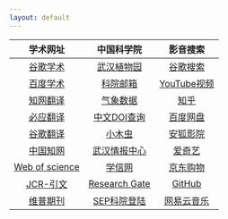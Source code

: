 ```yaml
---
layout: default
---
```




| 学术网址        | 中国科学院          | 影音搜索 |
|:-------------:|:------------------:|:------:|
| [谷歌学术](https://scholar.google.ca/)           | [武汉植物园](http://www.whiob.ac.cn/) | [谷歌搜索](https://www.google.ca/)  |
| [百度学术](http://xueshu.baidu.com/) | [科院邮箱](https://mail.cstnet.cn/coremail/)   | [YouTube视频](https://www.youtube.com/)  |
| [知网翻译](http://dict.cnki.net/)           | [气象数据](http://data.cma.cn/)      | [知乎](https://www.zhihu.com/)  |
| [必应翻译](https://cn.bing.com/dict/)           | [中文DOI查询](http://www.chinadoi.cn/portal/index.htm) | [百度网盘](https://pan.baidu.com/disk/home?#/all?path=%2F&vmode=list)  |
| [谷歌翻译](https://translate.google.cn/)          | [小木虫](http://muchong.com/bbs/index.php) | [安狐影院](http://ibahu.com/)  |
| [中国知网](http://www.cnki.net/)          | [武汉情报中心](http://resource.whlib.ac.cn:8081/getMessageData.jspx) | [爱奇艺](http://www.iqiyi.com/)  |
| [Web of science](http://apps.webofknowledge.com/UA_GeneralSearch_input.do?product=UA&search_mode=GeneralSearch&SID=6DtPN5iQ6LOSElbNtwe&preferencesSaved=)          | [学信网](http://www.chsi.com.cn/) | [京东购物](https://www.jd.com)  |
| [JCR-引文](http://jcr.incites.thomsonreuters.com/JCRLandingPageAction.action)          | [Research Gate](https://www.researchgate.net/home) | [GitHub](https://github.com/Chuang2016)  |
| [维普期刊](http://159.226.100.28/)          | [SEP科院登陆](http://sep.ucas.ac.cn/) | [网易云音乐](http://music.163.com/#/discover/toplist?id=3778678)  |